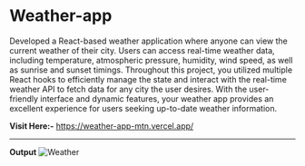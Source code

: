 # Weather-app

Developed a React-based weather application where anyone can view the current weather of their city. Users can access real-time weather data, including temperature, atmospheric pressure, humidity, wind speed, as well as sunrise and sunset timings. Throughout this project, you utilized multiple React hooks to efficiently manage the state and interact with the real-time weather API to fetch data for any city the user desires. With the user-friendly interface and dynamic features, your weather app provides an excellent experience for users seeking up-to-date weather information. 


**Visit Here:-** https://weather-app-mtn.vercel.app/

------------------------------------------------------------------------------------------------------------------------------------------------------------------

**Output**
![Weather](https://github.com/Matin3230/Weather-app/assets/85051013/6d254bb0-eef4-48ce-adfb-6714e511b71e)
